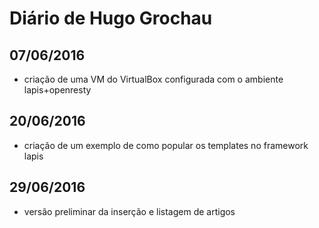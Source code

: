 # Diário de Hugo Grochau

## 07/06/2016
* criação de uma VM do VirtualBox configurada com o ambiente lapis+openresty

## 20/06/2016
* criação de um exemplo de como popular os templates no framework lapis

## 29/06/2016
* versão preliminar da inserção e listagem de artigos
